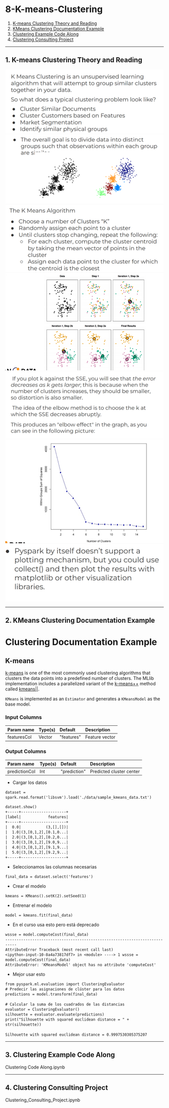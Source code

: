 # 8-K-means-Clustering
1. [K-means Clustering Theory and Reading](#schema1)
2. [KMeans Clustering Documentation Example](#schema2)
3. [Clustering Example Code Along](#schema3)
4. [Clustering Consulting Project](#schema4)


<hr>

<a name="schema1"></a>

## 1. K-means Clustering Theory and Reading


![K](./img/k1.png)
![K](./img/k2.png)
![K](./img/k3.png)
![K](./img/k4.png)
![K](./img/k5.png)
![K](./img/k6.png)
![K](./img/k7.png)


<hr>

<a name="schema2"></a>

## 2. KMeans Clustering Documentation Example

# Clustering Documentation Example

<h2 id="k-means">K-means</h2>

<p><a href="http://en.wikipedia.org/wiki/K-means_clustering">k-means</a> is one of the
most commonly used clustering algorithms that clusters the data points into a
predefined number of clusters. The MLlib implementation includes a parallelized
variant of the <a href="http://en.wikipedia.org/wiki/K-means%2B%2B">k-means++</a> method
called <a href="http://theory.stanford.edu/~sergei/papers/vldb12-kmpar.pdf">kmeans||</a>.</p>

<p><code>KMeans</code> is implemented as an <code>Estimator</code> and generates a <code>KMeansModel</code> as the base model.</p>

<h3 id="input-columns">Input Columns</h3>

<table class="table">
  <thead>
    <tr>
      <th align="left">Param name</th>
      <th align="left">Type(s)</th>
      <th align="left">Default</th>
      <th align="left">Description</th>
    </tr>
  </thead>
  <tbody>
    <tr>
      <td>featuresCol</td>
      <td>Vector</td>
      <td>"features"</td>
      <td>Feature vector</td>
    </tr>
  </tbody>
</table>

<h3 id="output-columns">Output Columns</h3>

<table class="table">
  <thead>
    <tr>
      <th align="left">Param name</th>
      <th align="left">Type(s)</th>
      <th align="left">Default</th>
      <th align="left">Description</th>
    </tr>
  </thead>
  <tbody>
    <tr>
      <td>predictionCol</td>
      <td>Int</td>
      <td>"prediction"</td>
      <td>Predicted cluster center</td>
    </tr>
  </tbody>
</table>

-  Cargar los datos
```
dataset = spark.read.format('libsvm').load('./data/sample_kmeans_data.txt')
```

```
dataset.show()
+-----+--------------------+
|label|            features|
+-----+--------------------+
|  0.0|           (3,[],[])|
|  1.0|(3,[0,1,2],[0.1,0...|
|  2.0|(3,[0,1,2],[0.2,0...|
|  3.0|(3,[0,1,2],[9.0,9...|
|  4.0|(3,[0,1,2],[9.1,9...|
|  5.0|(3,[0,1,2],[9.2,9...|
+-----+--------------------+
```
- Seleccionamos las columnas necesarias
```
final_data = dataset.select('features')
```
- Crear el modelo

```
kmeans = KMeans().setK(2).setSeed(1)
```
-  Entrenar el modelo
```
model = kmeans.fit(final_data)
```
- En el curso usa esto pero está deprecado
```
wssse = model.computeCost(final_data)
---------------------------------------------------------------------------
AttributeError Traceback (most recent call last)
<ipython-input-10-8a4a73817df7> in <module> ----> 1 wssse = model.computeCost(final_data)
AttributeError: 'KMeansModel' object has no attribute 'computeCost'
```
- Mejor usar esto
```
from pyspark.ml.evaluation import ClusteringEvaluator
# Predecir las asignaciones de clúster para los datos
predictions = model.transform(final_data)

# Calcular la suma de los cuadrados de las distancias
evaluator = ClusteringEvaluator()
silhouette = evaluator.evaluate(predictions)
print("Silhouette with squared euclidean distance = " + str(silhouette))

Silhouette with squared euclidean distance = 0.9997530305375207
```


<hr>

<a name="schema3"></a>

## 3. Clustering Example Code Along
Clustering Code Along.ipynb

<hr>

<a name="schema4"></a>

## 4. Clustering Consulting Project
Clustering_Consulting_Project.ipynb






















